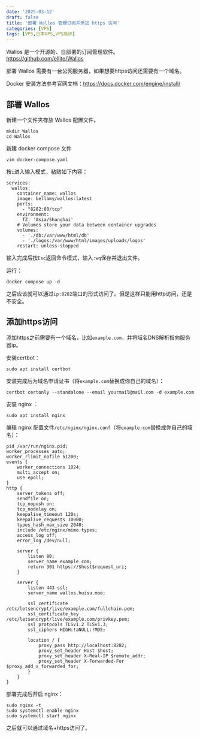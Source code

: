 ```yaml
---
date: '2025-03-12'
draft: false
title: '部署 Wallos 管理订阅并添加 https 访问'
categories: [VPS]
tags: [VPS,日本VPS,VPS简评]
---
```



Wallos 是一个开源的、自部署的订阅管理软件。
https://github.com/ellite/Wallos

部署 Wallos 需要有一台公网服务器，如果想要https访问还需要有一个域名。

Docker 安装方法参考官网文档：https://docs.docker.com/engine/install/

## 部署 Wallos

新建一个文件夹存放 Wallos 配置文件。

```
mkdir Wallos
cd Wallos
```
新建 docker compose 文件
```
vim docker-compose.yaml
```
按`i`进入输入模式，粘贴如下内容：
```
services:
  wallos:
    container_name: wallos
    image: bellamy/wallos:latest
    ports:
      - "8282:80/tcp"
    environment:
      TZ: 'Asia/Shanghai'
    # Volumes store your data between container upgrades
    volumes:
      - './db:/var/www/html/db'
      - './logos:/var/www/html/images/uploads/logos'
    restart: unless-stopped
```
输入完成后按`Esc`返回命令模式，输入`:wq`保存并退出文件。

运行：
```
docker compose up -d
```
之后应该就可以通过`ip:8282`端口的形式访问了。但是这样只能用http访问，还是不安全。

## 添加https访问

添加https之前需要有一个域名，比如`example.com`，并将域名DNS解析指向服务器ip。

安装certbot：
```
sudo apt install certbot
```

安装完成后为域名申请证书（将`example.com`替换成你自己的域名）：

```
certbot certonly --standalone --email yourmail@mail.com -d example.com
```

安装 nginx ：
```
sudo apt install nginx
```

编辑 nginx 配置文件`/etc/nginx/nginx.conf`（将`example.com`替换成你自己的域名）：
```
pid /var/run/nginx.pid;
worker_processes auto;
worker_rlimit_nofile 51200;
events {
    worker_connections 1024;
    multi_accept on;
    use epoll;
}
http {
    server_tokens off;
    sendfile on;
    tcp_nopush on;
    tcp_nodelay on;
    keepalive_timeout 120s;
    keepalive_requests 10000;
    types_hash_max_size 2048;
    include /etc/nginx/mime.types;
    access_log off;
    error_log /dev/null;

    server {
        listen 80;
        server_name example.com;
        return 301 https://$host$request_uri;
    }

    server {
        listen 443 ssl;
        server_name wallos.huisu.moe;

        ssl_certificate /etc/letsencrypt/live/example.com/fullchain.pem;
        ssl_certificate_key /etc/letsencrypt/live/example.com/privkey.pem;
        ssl_protocols TLSv1.2 TLSv1.3;
        ssl_ciphers HIGH:!aNULL:!MD5;

        location / {
            proxy_pass http://localhost:8282;
            proxy_set_header Host $host;
            proxy_set_header X-Real-IP $remote_addr;
            proxy_set_header X-Forwarded-For $proxy_add_x_forwarded_for;
        }
    }
}

```

部署完成后开启 nginx：
```
sudo nginx -t
sudo systemctl enable nginx
sudo systemctl start nginx
```
之后就可以通过域名+https访问了。
